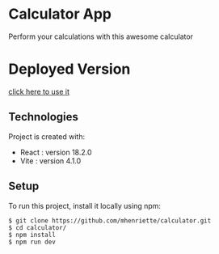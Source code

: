 
# Calculator App
Perform your calculations with this awesome calculator

# Deployed Version

[click here to use it](https://cerulean-stardust-2bab43.netlify.app/)

## Technologies
Project is created with:
* React : version 18.2.0
* Vite : version 4.1.0

## Setup
To run this project, install it locally using npm:

```
$ git clone https://github.com/mhenriette/calculator.git
$ cd calculator/
$ npm install
$ npm run dev
```

